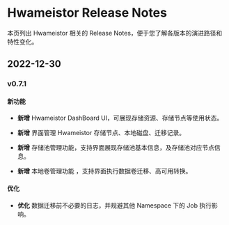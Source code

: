 # Hwameistor Release Notes

本页列出 Hwameistor 相关的 Release Notes，便于您了解各版本的演进路径和特性变化。

## 2022-12-30

### v0.7.1

#### 新功能

- **新增** Hwameistor DashBoard UI，可展现存储资源、存储节点等使用状态。

- **新增** 界面管理 Hwameistor 存储节点、本地磁盘、迁移记录。

- **新增** 存储池管理功能，支持界面展现存储池基本信息，及存储池对应节点信息。

- **新增** 本地卷管理功能 ，支持界面执行数据卷迁移、高可用转换。

#### 优化

- **优化** 数据迁移前不必要的日志，并规避其他 Namespace 下的 Job 执行影响。
